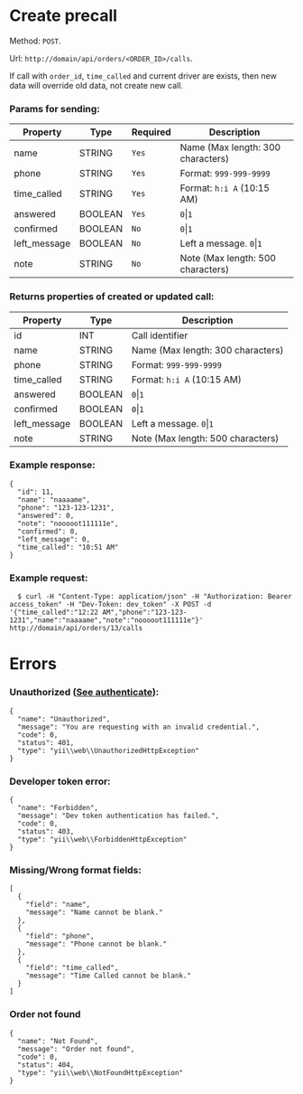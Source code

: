 # Create precall 
Method: `POST`.

Url: `http://domain/api/orders/<ORDER_ID>/calls`.

If call with `order_id`, `time_called` and current driver are exists, then new data will override old data, not create new call.

### Params for sending:

Property | Type | Required | Description
-------- | ---- | -------- | -----------
name | STRING | `Yes` | Name (Max length: 300 characters)
phone | STRING | `Yes` | Format: `999-999-9999`
time_called | STRING | `Yes` | Format: `h:i A` (10:15 AM)
answered | BOOLEAN | `Yes` | `0`\|`1`
confirmed | BOOLEAN | `No` | `0`\|`1`
left_message | BOOLEAN | `No` | Left a message. `0`\|`1`
note | STRING | `No` | Note (Max length: 500 characters)


### Returns properties of created or updated call:

Property | Type | Description
-------- | ---- | -----------
id | INT | Call identifier 
name | STRING | Name (Max length: 300 characters)
phone | STRING | Format: `999-999-9999`
time_called | STRING | Format: `h:i A` (10:15 AM)
answered | BOOLEAN | `0`\|`1`
confirmed | BOOLEAN | `0`\|`1`
left_message | BOOLEAN | Left a message. `0`\|`1`
note | STRING | Note (Max length: 500 characters)


### Example response:
```
{
  "id": 11,
  "name": "naaaame",
  "phone": "123-123-1231",
  "answered": 0,
  "note": "nooooot111111e",
  "confirmed": 0,
  "left_message": 0,
  "time_called": "10:51 AM"
}
```

### Example request: 
```
  $ curl -H "Content-Type: application/json" -H "Authorization: Bearer access_token" -H "Dev-Token: dev_token" -X POST -d '{"time_called":"12:22 AM","phone":"123-123-1231","name":"naaaame","note":"nooooot111111e"}' http://domain/api/orders/13/calls
```

# Errors

### Unauthorized ([See authenticate](https://github.com/CBCMoving/cbc_application/blob/master/Authenticate.md)):
```
{
  "name": "Unauthorized",
  "message": "You are requesting with an invalid credential.",
  "code": 0,
  "status": 401,
  "type": "yii\\web\\UnauthorizedHttpException"
}
```

### Developer token error:
```
{
  "name": "Forbidden",
  "message": "Dev token authentication has failed.",
  "code": 0,
  "status": 403,
  "type": "yii\\web\\ForbiddenHttpException"
}
```

### Missing/Wrong format fields: 
```
[
  {
    "field": "name",
    "message": "Name cannot be blank."
  },
  {
    "field": "phone",
    "message": "Phone cannot be blank."
  },
  {
    "field": "time_called",
    "message": "Time Called cannot be blank."
  }
]
```

### Order not found
```
{
  "name": "Not Found",
  "message": "Order not found",
  "code": 0,
  "status": 404,
  "type": "yii\\web\\NotFoundHttpException"
}
```